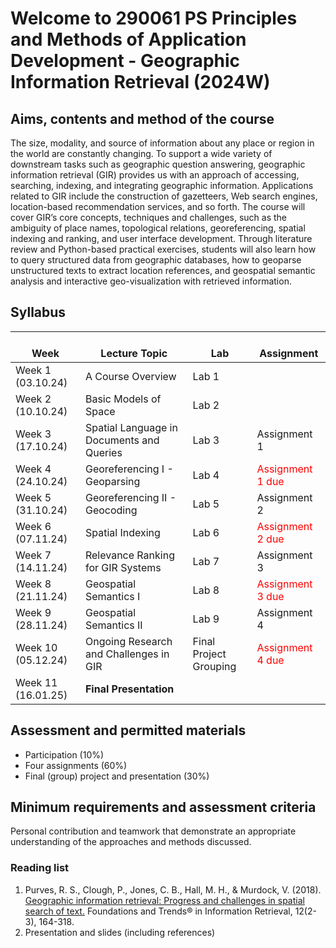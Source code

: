 # Welcome to 290061 PS Principles and Methods of Application Development - Geographic Information Retrieval (2024W)
 
## Aims, contents and method of the course
The size, modality, and source of information about any place or region in the world are constantly changing. To support a wide variety of downstream tasks such as geographic question answering, geographic information retrieval (GIR) provides us with an approach of accessing, searching, indexing, and integrating geographic information. Applications related to GIR include the construction of gazetteers, Web search engines, location-based recommendation services, and so forth.
The course will cover GIR’s core concepts, techniques and challenges, such as the ambiguity of place names, topological relations, georeferencing, spatial indexing and ranking, and user interface development. Through literature review and Python-based practical exercises, students will also learn how to query structured data from geographic databases, how to geoparse unstructured texts to extract location references, and geospatial semantic analysis and interactive geo-visualization with retrieved information.

 
## Syllabus
|    <br>Week           |    <br>Lecture Topic                           |    <br>Lab                  |    <br>Assignment                              |
|-----------------------|------------------------------------------------|-----------------------------|------------------------------------------------|
| Week 1  (03.10.24)    | A Course Overview                              | Lab 1                       |                                                |
| Week 2  (10.10.24)    | Basic Models of Space                          | Lab 2                       |                                                |
| Week 3  (17.10.24)    | Spatial Language in Documents and Queries      | Lab 3                       | Assignment 1                                   |
| Week 4  (24.10.24)    | Georeferencing I - Geoparsing                  | Lab 4                       |<span style="color:red;">Assignment 1 due</span>|
| Week 5  (31.10.24)    | Georeferencing II - Geocoding                  | Lab 5                       | Assignment 2                                   |
| Week 6  (07.11.24)    | Spatial Indexing                               | Lab 6                       |<span style="color:red;">Assignment 2 due</span>|
| Week 7  (14.11.24)    | Relevance Ranking for GIR Systems              | Lab 7                       | Assignment 3                                   |
| Week 8  (21.11.24)    | Geospatial Semantics I                         | Lab 8                       |<span style="color:red;">Assignment 3 due</span>|
| Week 9  (28.11.24)    | Geospatial Semantics II                        | Lab 9                       | Assignment 4                                   |
| Week 10  (05.12.24)   | Ongoing Research and Challenges in GIR         | Final Project Grouping      |<span style="color:red;">Assignment 4 due</span>|
| Week 11  (16.01.25)   | **Final Presentation**                         |                             |                                                |

## Assessment and permitted materials
- Participation (10%)
- Four assignments (60%)
- Final (group) project and presentation (30%)


## Minimum requirements and assessment criteria
Personal contribution and teamwork that demonstrate an appropriate understanding of the approaches and methods discussed.

 
### Reading list
1. Purves, R. S., Clough, P., Jones, C. B., Hall, M. H., & Murdock, V. (2018). [Geographic information retrieval: Progress and challenges in spatial search of text.](https://users.cs.cf.ac.uk/C.B.Jones/articles/FnTR-GIR-2018.pdf) Foundations and Trends® in Information Retrieval, 12(2-3), 164-318. 
2. Presentation and slides (including references)

